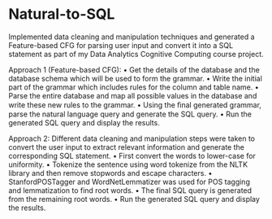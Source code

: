 # Natural-to-SQL
Implemented data cleaning and manipulation techniques and generated a Feature-based CFG for parsing user input and convert it into a SQL statement as part of my Data Analytics Cognitive Computing course project.

Approach 1 (Feature-based CFG):
• Get the details of the database and the database schema which will be used to form the grammar. 
• Write the initial part of the grammar which includes rules for the column and table name. 
• Parse the entire database and map all possible values in the database and write these new rules to the grammar. 
• Using the ﬁnal generated grammar, parse the natural language query and generate the SQL query. 
• Run the generated SQL query and display the results. 

Approach 2:
Different data cleaning and manipulation steps were taken to convert the user input to extract relevant information and generate the corresponding SQL statement.
• First convert the words to lower-case for uniformity.
• Tokenize the sentence using word tokenize from the NLTK library and then remove stopwords and escape characters.
• StanfordPOSTagger and WordNetLemmatizer was used for POS tagging and lemmatization to find root words.
• The final SQL query is generated from the remaining root words. 
• Run the generated SQL query and display the results.
